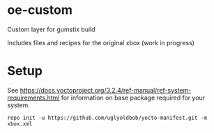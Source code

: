 # oe-custom
Custom layer for gumstix build

Includes files and recipes for the original xbox (work in progress)

# Setup

See https://docs.yoctoproject.org/3.2.4/ref-manual/ref-system-requirements.html for information on base package required for your system.

```
repo init -u https://github.com/uglyoldbob/yocto-manifest.git -m xbox.xml
```
